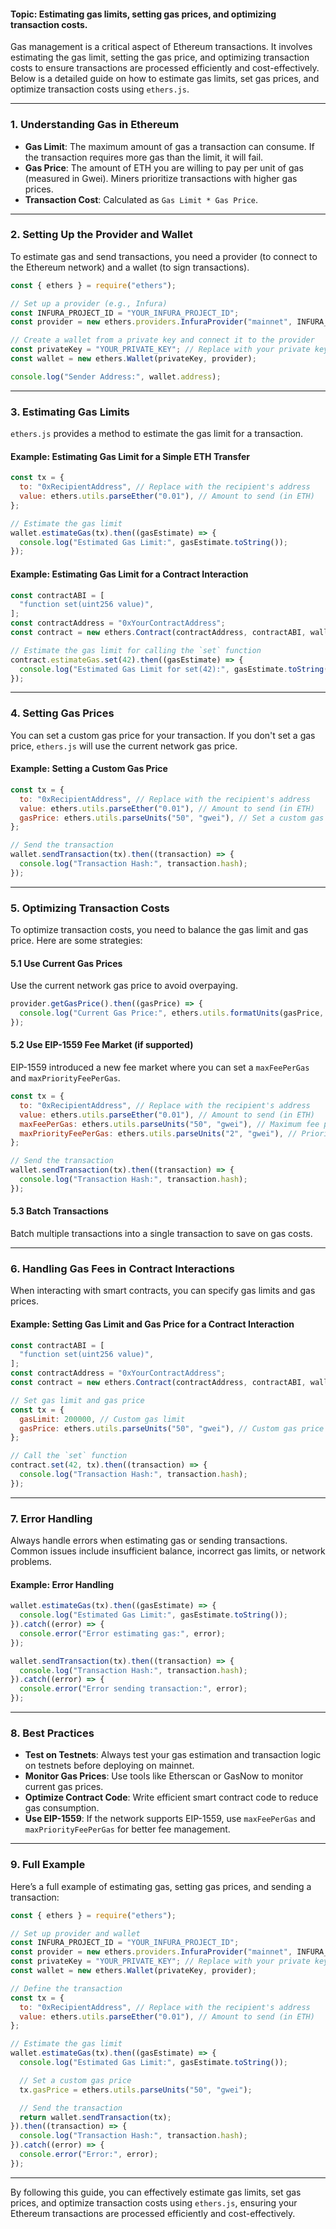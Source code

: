#### **Topic:** Estimating gas limits, setting gas prices, and optimizing transaction costs.

Gas management is a critical aspect of Ethereum transactions. It involves estimating the gas limit, setting the gas price, and optimizing transaction costs to ensure transactions are processed efficiently and cost-effectively. Below is a detailed guide on how to estimate gas limits, set gas prices, and optimize transaction costs using `ethers.js`.

---

### **1. Understanding Gas in Ethereum**
- **Gas Limit**: The maximum amount of gas a transaction can consume. If the transaction requires more gas than the limit, it will fail.
- **Gas Price**: The amount of ETH you are willing to pay per unit of gas (measured in Gwei). Miners prioritize transactions with higher gas prices.
- **Transaction Cost**: Calculated as `Gas Limit * Gas Price`.

---

### **2. Setting Up the Provider and Wallet**

To estimate gas and send transactions, you need a provider (to connect to the Ethereum network) and a wallet (to sign transactions).

```javascript
const { ethers } = require("ethers");

// Set up a provider (e.g., Infura)
const INFURA_PROJECT_ID = "YOUR_INFURA_PROJECT_ID";
const provider = new ethers.providers.InfuraProvider("mainnet", INFURA_PROJECT_ID);

// Create a wallet from a private key and connect it to the provider
const privateKey = "YOUR_PRIVATE_KEY"; // Replace with your private key
const wallet = new ethers.Wallet(privateKey, provider);

console.log("Sender Address:", wallet.address);
```

---

### **3. Estimating Gas Limits**

`ethers.js` provides a method to estimate the gas limit for a transaction.

#### **Example: Estimating Gas Limit for a Simple ETH Transfer**
```javascript
const tx = {
  to: "0xRecipientAddress", // Replace with the recipient's address
  value: ethers.utils.parseEther("0.01"), // Amount to send (in ETH)
};

// Estimate the gas limit
wallet.estimateGas(tx).then((gasEstimate) => {
  console.log("Estimated Gas Limit:", gasEstimate.toString());
});
```

#### **Example: Estimating Gas Limit for a Contract Interaction**
```javascript
const contractABI = [
  "function set(uint256 value)",
];
const contractAddress = "0xYourContractAddress";
const contract = new ethers.Contract(contractAddress, contractABI, wallet);

// Estimate the gas limit for calling the `set` function
contract.estimateGas.set(42).then((gasEstimate) => {
  console.log("Estimated Gas Limit for set(42):", gasEstimate.toString());
});
```

---

### **4. Setting Gas Prices**

You can set a custom gas price for your transaction. If you don't set a gas price, `ethers.js` will use the current network gas price.

#### **Example: Setting a Custom Gas Price**
```javascript
const tx = {
  to: "0xRecipientAddress", // Replace with the recipient's address
  value: ethers.utils.parseEther("0.01"), // Amount to send (in ETH)
  gasPrice: ethers.utils.parseUnits("50", "gwei"), // Set a custom gas price
};

// Send the transaction
wallet.sendTransaction(tx).then((transaction) => {
  console.log("Transaction Hash:", transaction.hash);
});
```

---

### **5. Optimizing Transaction Costs**

To optimize transaction costs, you need to balance the gas limit and gas price. Here are some strategies:

#### **5.1 Use Current Gas Prices**
Use the current network gas price to avoid overpaying.

```javascript
provider.getGasPrice().then((gasPrice) => {
  console.log("Current Gas Price:", ethers.utils.formatUnits(gasPrice, "gwei"), "Gwei");
});
```

#### **5.2 Use EIP-1559 Fee Market (if supported)**
EIP-1559 introduced a new fee market where you can set a `maxFeePerGas` and `maxPriorityFeePerGas`.

```javascript
const tx = {
  to: "0xRecipientAddress", // Replace with the recipient's address
  value: ethers.utils.parseEther("0.01"), // Amount to send (in ETH)
  maxFeePerGas: ethers.utils.parseUnits("50", "gwei"), // Maximum fee per gas
  maxPriorityFeePerGas: ethers.utils.parseUnits("2", "gwei"), // Priority fee per gas
};

// Send the transaction
wallet.sendTransaction(tx).then((transaction) => {
  console.log("Transaction Hash:", transaction.hash);
});
```

#### **5.3 Batch Transactions**
Batch multiple transactions into a single transaction to save on gas costs.

---

### **6. Handling Gas Fees in Contract Interactions**

When interacting with smart contracts, you can specify gas limits and gas prices.

#### **Example: Setting Gas Limit and Gas Price for a Contract Interaction**
```javascript
const contractABI = [
  "function set(uint256 value)",
];
const contractAddress = "0xYourContractAddress";
const contract = new ethers.Contract(contractAddress, contractABI, wallet);

// Set gas limit and gas price
const tx = {
  gasLimit: 200000, // Custom gas limit
  gasPrice: ethers.utils.parseUnits("50", "gwei"), // Custom gas price
};

// Call the `set` function
contract.set(42, tx).then((transaction) => {
  console.log("Transaction Hash:", transaction.hash);
});
```

---

### **7. Error Handling**

Always handle errors when estimating gas or sending transactions. Common issues include insufficient balance, incorrect gas limits, or network problems.

#### **Example: Error Handling**
```javascript
wallet.estimateGas(tx).then((gasEstimate) => {
  console.log("Estimated Gas Limit:", gasEstimate.toString());
}).catch((error) => {
  console.error("Error estimating gas:", error);
});

wallet.sendTransaction(tx).then((transaction) => {
  console.log("Transaction Hash:", transaction.hash);
}).catch((error) => {
  console.error("Error sending transaction:", error);
});
```

---

### **8. Best Practices**
- **Test on Testnets**: Always test your gas estimation and transaction logic on testnets before deploying on mainnet.
- **Monitor Gas Prices**: Use tools like Etherscan or GasNow to monitor current gas prices.
- **Optimize Contract Code**: Write efficient smart contract code to reduce gas consumption.
- **Use EIP-1559**: If the network supports EIP-1559, use `maxFeePerGas` and `maxPriorityFeePerGas` for better fee management.

---

### **9. Full Example**

Here’s a full example of estimating gas, setting gas prices, and sending a transaction:

```javascript
const { ethers } = require("ethers");

// Set up provider and wallet
const INFURA_PROJECT_ID = "YOUR_INFURA_PROJECT_ID";
const provider = new ethers.providers.InfuraProvider("mainnet", INFURA_PROJECT_ID);
const privateKey = "YOUR_PRIVATE_KEY"; // Replace with your private key
const wallet = new ethers.Wallet(privateKey, provider);

// Define the transaction
const tx = {
  to: "0xRecipientAddress", // Replace with the recipient's address
  value: ethers.utils.parseEther("0.01"), // Amount to send (in ETH)
};

// Estimate the gas limit
wallet.estimateGas(tx).then((gasEstimate) => {
  console.log("Estimated Gas Limit:", gasEstimate.toString());

  // Set a custom gas price
  tx.gasPrice = ethers.utils.parseUnits("50", "gwei");

  // Send the transaction
  return wallet.sendTransaction(tx);
}).then((transaction) => {
  console.log("Transaction Hash:", transaction.hash);
}).catch((error) => {
  console.error("Error:", error);
});
```

---

By following this guide, you can effectively estimate gas limits, set gas prices, and optimize transaction costs using `ethers.js`, ensuring your Ethereum transactions are processed efficiently and cost-effectively.